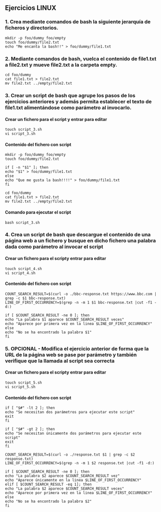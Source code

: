 ## Ejercicios LINUX

### 1. Crea mediante comandos de bash la siguiente jerarquía de ficheros y directorios.

```
mkdir -p foo/dummy foo/empty
touch foo/dummy/file2.txt
echo "Me encanta la bash!!" > foo/dummy/file1.txt
```

### 2. Mediante comandos de bash, vuelca el contenido de file1.txt a file2.txt y mueve file2.txt a la carpeta empty.

```
cd foo/dummy
cat file1.txt > file2.txt
mv file2.txt ../empty/file2.txt
```

### 3. Crear un script de bash que agrupe los pasos de los ejercicios anteriores y además permita establecer el texto de file1.txt alimentándose como parámetro al invocarlo.

#### Crear un fichero para el script y entrar para editar

```
touch script_3.sh
vi script_3.sh
```

#### Contenido del fichero con script

```
mkdir -p foo/dummy foo/empty
touch foo/dummy/file2.txt

if [ -n "$1" ]; then
echo "$1" > foo/dummy/file1.txt
else
echo "Que me gusta la bash!!!!" > foo/dummy/file1.txt
fi

cd foo/dummy
cat file1.txt > file2.txt
mv file2.txt ../empty/file2.txt
```

#### Comando para ejecutar el script

```
bash script_3.sh
```

### 4. Crea un script de bash que descargue el contenido de una página web a un fichero y busque en dicho fichero una palabra dada como parámetro al invocar el script

#### Crear un fichero para el scripty entrar para editar

```
touch script_4.sh
vi script_4.sh
```

#### Contenido del fichero con script

```
COUNT_SEARCH_RESULT=$(curl -o ./bbc-response.txt https://www.bbc.com | grep -c $1 bbc-response.txt)
LINE_OF_FIRST_OCCURRENCY=$(grep -n -m 1 $1 bbc-response.txt |cut -f1 -d:)

if [ $COUNT_SEARCH_RESULT -ne 0 ]; then
echo "La palabra $1 aparece $COUNT_SEARCH_RESULT veces"
echo "Aparece por primera vez en la linea $LINE_OF_FIRST_OCCURRENCY"
else
echo "No se ha encontrado la palabra $1"
fi
```

### 5. OPCIONAL - Modifica el ejercicio anterior de forma que la URL de la página web se pase por parámetro y también verifique que la llamada al script sea correcta

#### Crear un fichero para el scripty entrar para editar

```
touch script_5.sh
vi script_5.sh
```

#### Contenido del fichero con script

```
if [ "$#" -lt 2 ]; then
echo "Se necesitan dos parámetros para ejecutar este script"
exit
fi

if [ "$#" -gt 2 ]; then
echo "Se necesitan únicamente dos parámetros para ejecutar este script"
exit
fi

COUNT_SEARCH_RESULT=$(curl -o ./response.txt $1 | grep -c $2 response.txt)
LINE_OF_FIRST_OCCURRENCY=$(grep -n -m 1 $2 response.txt |cut -f1 -d:)

if [ $COUNT_SEARCH_RESULT -ne 0 ]; then
echo "La palabra $2 aparece $COUNT_SEARCH_RESULT vez"
echo "Aparece únicamente en la linea $LINE_OF_FIRST_OCCURRENCY"
elif [ $COUNT_SEARCH_RESULT -eq 1]; then
echo "La palabra $2 aparece $COUNT_SEARCH_RESULT veces"
echo "Aparece por primera vez en la linea $LINE_OF_FIRST_OCCURRENCY"
else
echo "No se ha encontrado la palabra $2"
fi
```
